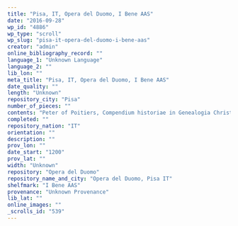 ```yaml
---
title: "Pisa, IT, Opera del Duomo, I Bene AAS"
date: "2016-09-28"
wp_id: "4886"
wp_type: "scroll"
wp_slug: "pisa-it-opera-del-duomo-i-bene-aas"
creator: "admin"
online_bibliography_record: ""
language_1: "Unknown Language"
language_2: ""
lib_lon: ""
meta_title: "Pisa, IT, Opera del Duomo, I Bene AAS"
date_quality: ""
length: "Unknown"
repository_city: "Pisa"
number_of_pieces: ""
contents: "Peter of Poitiers, Compendium historiae in Genealogia Christi."
completed: ""
repository_nation: "IT"
orientation: ""
description: ""
prov_lon: ""
date_start: "1200"
prov_lat: ""
width: "Unknown"
repository: "Opera del Duomo"
repository_name_and_city: "Opera del Duomo, Pisa IT"
shelfmark: "I Bene AAS"
provenance: "Unknown Provenance"
lib_lat: ""
online_images: ""
_scrolls_id: "539"
---
```




